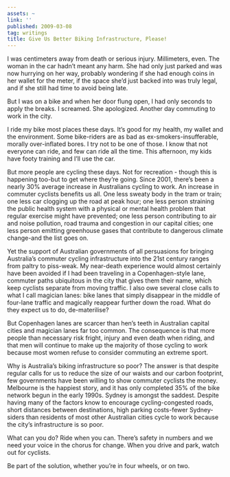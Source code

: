 ```yaml
---
assets: ~
link: ''
published: 2009-03-08
tag: writings
title: Give Us Better Biking Infrastructure, Please!
---
```

I was centimeters away from death or serious injury. Millimeters, even.
The woman in the car hadn’t meant any harm. She had only just parked and
was now hurrying on her way, probably wondering if she had enough coins
in her wallet for the meter, if the space she’d just backed into was
truly legal, and if she still had time to avoid being late.

But I was on a bike and when her door flung open, I had only seconds to
apply the breaks. I screamed. She apologized. Another day commuting to
work in the city.

I ride my bike most places these days. It’s good for my health, my
wallet and the environment. Some bike-riders are as bad as
ex-smokers-insufferable, morally over-inflated bores. I try not to be
one of those. I know that not everyone can ride, and few can ride all
the time. This afternoon, my kids have footy training and I’ll use the
car.

But more people are cycling these days. Not for recreation - though this
is happening too-but to get where they’re going. Since 2001, there’s
been a nearly 30% average increase in Australians cycling to work. An
increase in commuter cyclists benefits us all. One less sweaty body in
the tram or train; one less car clogging up the road at peak hour; one
less person straining the public health system with a physical or mental
health problem that regular exercise might have prevented; one less
person contributing to air and noise pollution, road trauma and
congestion in our capital cities; one less person emitting greenhouse
gases that contribute to dangerous climate change-and the list goes on.

Yet the support of Australian governments of all persuasions for
bringing Australia’s commuter cycling infrastructure into the 21st
century ranges from paltry to piss-weak. My near-death experience would
almost certainly have been avoided if I had been traveling in a
Copenhagen-style lane, commuter paths ubiquitous in the city that gives
them their name, which keep cyclists separate from moving traffic. I
also owe several close calls to what I call magician lanes: bike lanes
that simply disappear in the middle of four-lane traffic and magically
reappear further down the road. What do they expect us to do,
de-materilise?

But Copenhagen lanes are scarcer than hen’s teeth in Australian capital
cities and magician lanes far too common. The consequence is that more
people than necessary risk fright, injury and even death when riding,
and that men will continue to make up the majority of those cycling to
work because most women refuse to consider commuting an extreme sport.

Why is Australia’s biking infrastructure so poor? The answer is that
despite regular calls for us to reduce the size of our waists and our
carbon footprint, few governments have been willing to show commuter
cyclists the money. Melbourne is the happiest story, and it has only
completed 35% of the bike network begun in the early 1990s. Sydney is
amongst the saddest. Despite having many of the factors know to
encourage cycling-congested roads, short distances between destinations,
high parking costs-fewer Sydney-siders than residents of most other
Australian cities cycle to work because the city’s infrastructure is so
poor.

What can you do? Ride when you can. There’s safety in numbers and we
need your voice in the chorus for change. When you drive and park, watch
out for cyclists.

Be part of the solution, whether you’re in four wheels, or on two.